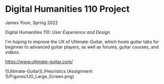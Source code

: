 # Digital Humanities 110 Project

James Yoon, Spring 2022

Digital Humanities 110: *User Experience and Design*

I'm hoping to improve the UX of Ultimate-Guitar, which hosts guitar tabs for beginner to advanced guitar players, as well as forums, guitar courses, and videos.


https://www.ultimate-guitar.com/

![Ultimate-Guitar](./Heuristics \(Assignment 1\)/Figures/UG_Large_Screen.png)
